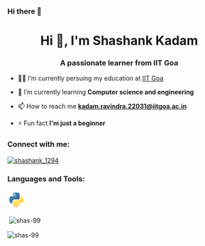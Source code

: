 ### Hi there 👋

<h1 align="center">Hi 👋, I'm Shashank Kadam</h1>
<h3 align="center">A passionate learner from IIT Goa</h3>


- 👨‍🎓 I’m currently persuing my education at [IIT Goa](https://www.google.com/url?sa=t&rct=j&q=&esrc=s&source=web&cd=&cad=rja&uact=8&ved=2ahUKEwjzrc-G0r_-AhW7XmwGHaDMBroQFnoECAoQAQ&url=https%3A%2F%2Fen.wikipedia.org%2Fwiki%2FIIT_Goa&usg=AOvVaw1o_Rwr_ufA7OzRbFxTCAP0)

- 🌱 I’m currently learning **Computer science and engineering**

- 📫 How to reach me **kadam.ravindra.22031@iitgoa.ac.in**

- ⚡ Fun fact **I'm just a beginner**

<h3 align="left">Connect with me:</h3>
<p align="left">
<a href="https://instagram.com/shashank_1294" target="blank"><img align="center" src="https://raw.githubusercontent.com/rahuldkjain/github-profile-readme-generator/master/src/images/icons/Social/instagram.svg" alt="shashank_1294" height="30" width="40" /></a>
</p>

<h3 align="left">Languages and Tools:</h3>
<p align="left"> <a href="https://www.python.org" target="_blank" rel="noreferrer"> <img src="https://raw.githubusercontent.com/devicons/devicon/master/icons/python/python-original.svg" alt="python" width="40" height="40"/> </a> </p>

<p>&nbsp;<img align="center" src="https://github-readme-stats.vercel.app/api?username=shas-99&show_icons=true&locale=en" alt="shas-99" /></p>

<p><img align="center" src="https://github-readme-streak-stats.herokuapp.com/?user=shas-99&" alt="shas-99" /></p>

